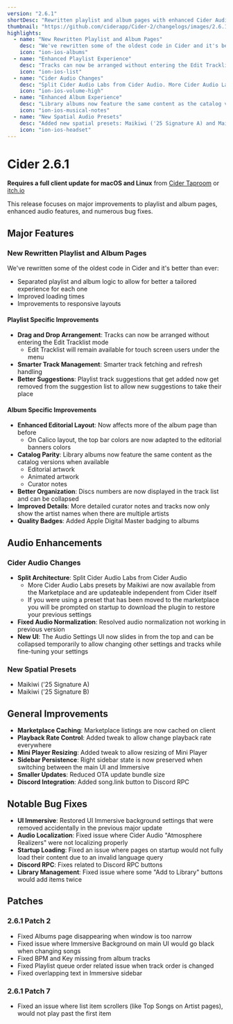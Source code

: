 ```yaml
---
version: "2.6.1"
shortDesc: "Rewritten playlist and album pages with enhanced Cider Audio improvements"
thumbnail: "https://github.com/ciderapp/Cider-2/changelogs/images/2.6.1.png"
highlights:
  - name: "New Rewritten Playlist and Album Pages"
    desc: "We've rewritten some of the oldest code in Cider and it's better than ever. Separated playlist and album logic to allow for better a tailored experience for each one."
    icon: "ion-ios-albums"
  - name: "Enhanced Playlist Experience"
    desc: "Tracks can now be arranged without entering the Edit Tracklist mode. Smarter track fetching and refresh handling."
    icon: "ion-ios-list"
  - name: "Cider Audio Changes"
    desc: "Split Cider Audio Labs from Cider Audio. More Cider Audio Labs presets by Maikiwi are now available from the Marketplace."
    icon: "ion-ios-volume-high"
  - name: "Enhanced Album Experience"
    desc: "Library albums now feature the same content as the catalog versions when available, including editorial artwork and animated artwork."
    icon: "ion-ios-musical-notes"
  - name: "New Spatial Audio Presets"
    desc: "Added new spatial presets: Maikiwi ('25 Signature A) and Maikiwi ('25 Signature B)."
    icon: "ion-ios-headset"
---
```


# Cider 2.6.1

**Requires a full client update for macOS and Linux** from [Cider Taproom](https://taproom.cider.sh) or [itch.io](https://itch.io)

This release focuses on major improvements to playlist and album pages, enhanced audio features, and numerous bug fixes.

## Major Features

### New Rewritten Playlist and Album Pages
We've rewritten some of the oldest code in Cider and it's better than ever:
- Separated playlist and album logic to allow for better a tailored experience for each one
- Improved loading times
- Improvements to responsive layouts

#### Playlist Specific Improvements
- **Drag and Drop Arrangement**: Tracks can now be arranged without entering the Edit Tracklist mode
  - Edit Tracklist will remain available for touch screen users under the menu
- **Smarter Track Management**: Smarter track fetching and refresh handling
- **Better Suggestions**: Playlist track suggestions that get added now get removed from the suggestion list to allow new suggestions to take their place

#### Album Specific Improvements
- **Enhanced Editorial Layout**: Now affects more of the album page than before
  - On Calico layout, the top bar colors are now adapted to the editorial banners colors
- **Catalog Parity**: Library albums now feature the same content as the catalog versions when available
  - Editorial artwork
  - Animated artwork
  - Curator notes
- **Better Organization**: Discs numbers are now displayed in the track list and can be collapsed
- **Improved Details**: More detailed curator notes and tracks now only show the artist names when there are multiple artists
- **Quality Badges**: Added Apple Digital Master badging to albums

## Audio Enhancements

### Cider Audio Changes
- **Split Architecture**: Split Cider Audio Labs from Cider Audio
  - More Cider Audio Labs presets by Maikiwi are now available from the Marketplace and are updateable independent from Cider itself
  - If you were using a preset that has been moved to the marketplace you will be prompted on startup to download the plugin to restore your previous settings
- **Fixed Audio Normalization**: Resolved audio normalization not working in previous version
- **New UI**: The Audio Settings UI now slides in from the top and can be collapsed temporarily to allow changing other settings and tracks while fine-tuning your settings

### New Spatial Presets
- Maikiwi ('25 Signature A)
- Maikiwi ('25 Signature B)

## General Improvements

- **Marketplace Caching**: Marketplace listings are now cached on client
- **Playback Rate Control**: Added tweak to allow change playback rate everywhere
- **Mini Player Resizing**: Added tweak to allow resizing of Mini Player
- **Sidebar Persistence**: Right sidebar state is now preserved when switching between the main UI and Immersive
- **Smaller Updates**: Reduced OTA update bundle size
- **Discord Integration**: Added song.link button to Discord RPC

## Notable Bug Fixes

- **UI Immersive**: Restored UI Immersive background settings that were removed accidentally in the previous major update
- **Audio Localization**: Fixed issue where Cider Audio "Atmosphere Realizers" were not localizing properly
- **Startup Loading**: Fixed an issue where pages on startup would not fully load their content due to an invalid language query
- **Discord RPC**: Fixes related to Discord RPC buttons
- **Library Management**: Fixed issue where some "Add to Library" buttons would add items twice

## Patches

### 2.6.1 Patch 2
- Fixed Albums page disappearing when window is too narrow
- Fixed issue where Immersive Background on main UI would go black when changing songs
- Fixed BPM and Key missing from album tracks
- Fixed Playlist queue order related issue when track order is changed
- Fixed overlapping text in Immersive sidebar

### 2.6.1 Patch 7
- Fixed an issue where list item scrollers (like Top Songs on Artist pages), would not play past the first item 